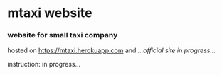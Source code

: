 # mtaxi website
### website for small taxi company
 hosted on https://mtaxi.herokuapp.com and *...official site in progress...*
 
instruction: in progress...
